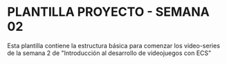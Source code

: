 # PLANTILLA PROYECTO - SEMANA 02

Esta plantilla contiene la estructura básica para comenzar los video-series de la semana 2 de "Introducción al desarrollo de videojuegos con ECS"
